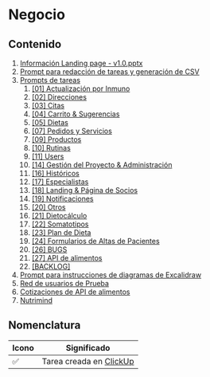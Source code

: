 # Negocio

## Contenido

1. [Información Landing page - v1.0.pptx](https://docs.google.com/presentation/d/1RVrquVY3e3JVPRQHY2QF3gE5zH37i3OD/edit?usp=drive_web&ouid=115463368008145921571&rtpof=true)
2. [Prompt para redacción de tareas y generación de CSV](./promptRedaccionDeTareas.md)
3. [Prompts de tareas](./promptsDeTareas/)
   1. [[01] Actualización por Inmuno](./promptsDeTareas/[01]ActualizacionPorInmuno.md)
   2. [[02] Direcciones](./promptsDeTareas/[02]Direcciones.md)
   3. [[03] Citas](./promptsDeTareas/[03]Citas.md)
   4. [[04] Carrito & Sugerencias](./promptsDeTareas/[04]Carrito&Sugerencias.md)
   5. [[05] Dietas](./promptsDeTareas/[05]Dietas.md)
   6. [[07] Pedidos y Servicios](./promptsDeTareas/[07]Pedidos&Servicios.md)
   7. [[09] Productos](./promptsDeTareas/[09]Productos.md)
   8. [[10] Rutinas](./promptsDeTareas/[10]Rutinas.md)
   9. [[11] Users](./promptsDeTareas/[11]Users.md)
   10. [[14] Gestión del Proyecto & Administración](./promptsDeTareas/[14]GestionDelProyecto&Administracion.md)
   11. [[16] Históricos](./promptsDeTareas/[16]Historicos.md)
   12. [[17] Especialistas](./promptsDeTareas/[17]Especialistas.md)
   13. [[18] Landing & Página de Socios](./promptsDeTareas/[18]Landing&PaginaDeSocios.md)
   14. [[19] Notificaciones](./promptsDeTareas/[19]Notificaciones.md)
   15. [[20] Otros](./promptsDeTareas/[20]Otros.md)
   16. [[21] Dietocálculo](./promptsDeTareas/[21]Dietocalculo.md)
   17. [[22] Somatotipos](./promptsDeTareas/[22]Somatotipos.md)
   18. [[23] Plan de Dieta](./promptsDeTareas/[23]PlanDeDieta.md])
   19. [[24] Formularios de Altas de Pacientes](./promptsDeTareas/[24]FormulariosDeAltasDePacientes.md)
   20. [[26] BUGS](./promptsDeTareas/[26]BUGS.md)
   21. [[27] API de alimentos](./promptsDeTareas/[27]APIDeAlimentos.md)
   22. [[BACKLOG]](./promptsDeTareas/[BACKLOG].md)
4. [Prompt para instrucciones de diagramas de Excalidraw](./propmtDiagramasDeExcalidraw.md)
5. [Red de usuarios de Prueba](./redDeUsuariosDePrueba.png)
6. [Cotizaciones de API de alimentos](https://docs.google.com/spreadsheets/d/1JeiPtQWeF2uLBE1RfwcXrMesc1mnqNiC7EC6lY87YIg/edit?gid=1883683087#gid=1883683087)
7. [Nutrimind](https://www.nutrimind.net/page/software_de_nutricion_videos)

## Nomenclatura

| Icono | Significado                                                                                       |
| ----- | ------------------------------------------------------------------------------------------------- |
| ✅    | Tarea creada en [ClickUp](https://app.clickup.com/9011834369/v/o/5-90115276863-28?pr=90113420950) |

